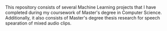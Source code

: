 This repository consists of several Machine Learning projects that I have completed during my coursework of Master's degree in Computer Science. Additionally, it also consists of Master's degree thesis research for speech spearation of mixed audio clips. 
